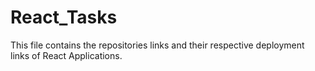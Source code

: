 # React_Tasks

This file contains the repositories links and their respective deployment links of React Applications.
